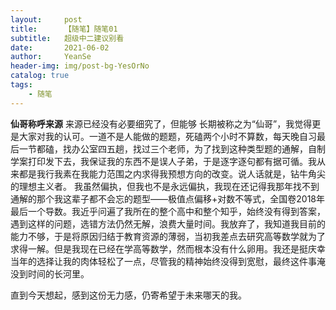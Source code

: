 ```yaml
---
layout:     post
title:      【随笔】随笔01
subtitle:   超级中二建议别看
date:       2021-06-02
author:     YeanSe
header-img: img/post-bg-YesOrNo
catalog: true
tags:
    - 随笔
---
```

**仙哥称呼来源**
来源已经没有必要细究了，但能够
长期被称之为“仙哥”，我觉得更是大家对我的认可。一道不是人能做的题题，死磕两个小时不算数，每天晚自习最后一节都磕，找办公室四五趟，找过三个老师，为了找到这种类型题的通解，自制学案打印发下去，我保证我的东西不是误人子弟，于是逐字逐句都有据可循。我从来都是我行我素在我能力范围之内求得我预想方向的改变。说人话就是，钻牛角尖的理想主义者。
我虽然偏执，但我也不是永远偏执，我现在还记得我那年找不到通解的那个我这辈子都不会忘的题型——极值点偏移+对数不等式，全国卷2018年最后一个导数。我近乎问遍了我所在的整个高中和整个知乎，始终没有得到答案，遇到这样的问题，选错方法仍然无解，浪费大量时间。我放弃了，我知道我目前的能力不够，于是将原因归结于教育资源的薄弱，当初我差点去研究高等数学就为了求得一解。但是我现在已经在学高等数学，然而根本没有什么卵用。我还是挺庆幸当年的选择让我的肉体轻松了一点，尽管我的精神始终没得到宽慰，最终这件事淹没到时间的长河里。

直到今天想起，感到这份无力感，仍寄希望于未来哪天的我。
